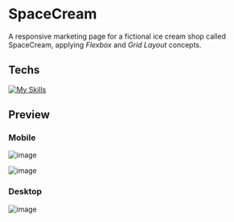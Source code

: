 # SpaceCream

A responsive marketing page for a fictional ice cream shop called SpaceCream, applying *Flexbox* and *Grid Layout* concepts.

## Techs

[![My Skills](https://skillicons.dev/icons?i=html,css)](https://skillicons.dev)

## Preview
  ### Mobile
![image](https://user-images.githubusercontent.com/86017907/179031450-773ac69d-780f-485c-8ed4-2d93c8e27a09.png)

![image](https://user-images.githubusercontent.com/86017907/179034195-5b76e6cb-53be-491e-b042-cfcd8f5b5bab.png)
   ### Desktop
![image](https://user-images.githubusercontent.com/86017907/179034755-3993570b-09cf-4bab-a9db-f3f24ac9cf6c.png)
